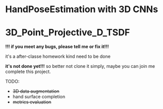 # HandPoseEstimation with 3D CNNs

# 3D_Point_Projective_D_TSDF

**!!! if you meet any bugs, please tell me or fix it!!!**

it's a after-classe homework kind need to be done


**it's not done yet!!!**
so better not clone it simply, maybe you can join me complete this project.


TODO:
* ~~3D data augmentation~~
* hand surface completion
* ~~metrics evaluation~~
